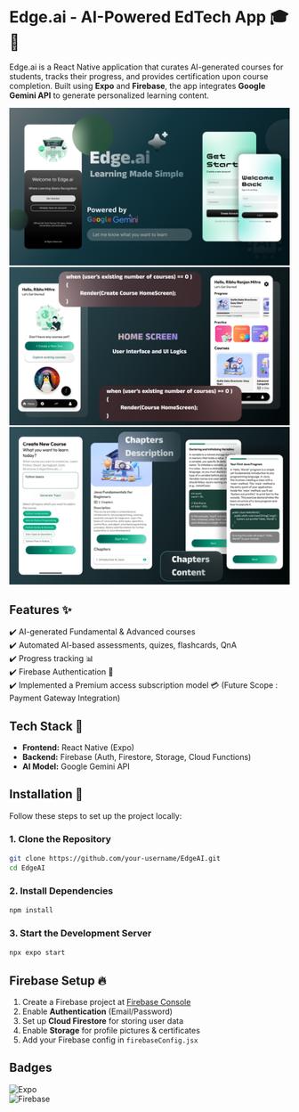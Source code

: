 # Edge.ai - AI-Powered EdTech App 🎓🤖

Edge.ai is a React Native application that curates AI-generated courses for students, tracks their progress, and provides certification upon course completion. Built using **Expo** and **Firebase**, the app integrates **Google Gemini API** to generate personalized learning content.

![Edge.ai Banner](https://github.com/RibhuMitra/Edge.ai-EdTech/blob/master/assets/images/IndexImage.png) 
![Edge.ai Banner](https://github.com/RibhuMitra/Edge.ai-EdTech/blob/master/assets/images/HomePage.png) 
![Edge.ai Banner](https://github.com/RibhuMitra/Edge.ai-EdTech/blob/master/assets/images/CourseGeneration.png) 

## Features ✨

✔️ AI-generated Fundamental & Advanced courses  
✔️ Automated AI-based assessments, quizes, flashcards, QnA  
✔️ Progress tracking 📊  
✔️ Firebase Authentication 🔐  
✔️ Implemented a Premium access subscription model 💳  (Future Scope : Payment Gateway Integration)

## Tech Stack 🏰

- **Frontend:** React Native (Expo)  
- **Backend:** Firebase (Auth, Firestore, Storage, Cloud Functions)  
- **AI Model:** Google Gemini API  

## Installation 🚀

Follow these steps to set up the project locally:

### 1. Clone the Repository  
```sh
git clone https://github.com/your-username/EdgeAI.git
cd EdgeAI
```

### 2. Install Dependencies  
```sh
npm install  
```

### 3. Start the Development Server  
```sh
npx expo start  
```

## Firebase Setup 🔥

1. Create a Firebase project at [Firebase Console](https://console.firebase.google.com/)  
2. Enable **Authentication** (Email/Password)  
3. Set up **Cloud Firestore** for storing user data  
4. Enable **Storage** for profile pictures & certificates  
5. Add your Firebase config in `firebaseConfig.jsx`  

## Badges  
![Expo](https://img.shields.io/badge/Expo-ReactNative-blue?style=for-the-badge&logo=expo)  
![Firebase](https://img.shields.io/badge/Firebase-Backend-orange?style=for-the-badge&logo=firebase)  


